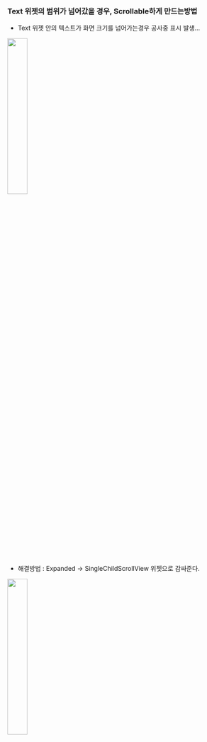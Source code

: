 ### Text 위젯의 범위가 넘어갔을 경우, Scrollable하게 만드는방법
 - Text 위젯 안의 텍스트가 화면 크기를 넘어가는경우 공사중 표시 발생...
<img src="https://user-images.githubusercontent.com/33044667/128810507-b8851672-e808-4d4f-af81-83c7e587cf8c.png" width="30%" height="30%"/>

 - 해결방법 : Expanded -> SingleChildScrollView 위젯으로 감싸준다.
<img src="https://user-images.githubusercontent.com/33044667/128810762-8cd3d51b-d52c-490c-a703-3f6745d5110f.png" width="30%" height="30%"/>

